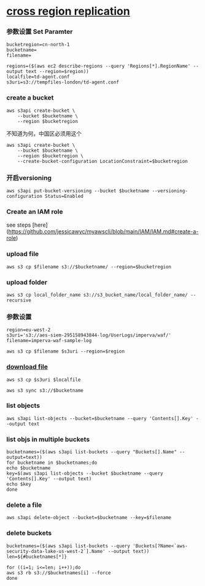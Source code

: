 

# [cross region replication](https://docs.aws.amazon.com/AmazonS3/latest/userguide/replication-walkthrough1.html)

### 参数设置 Set Paramter
```
bucketregion=cn-north-1
bucketname=
filename=
```
```
regions=($(aws ec2 describe-regions --query 'Regions[*].RegionName' --output text --region=$region))
localfile=td-agent.conf
s3uri=s3://tempfiles-london/td-agent.conf
```
###  create a bucket
```
aws s3api create-bucket \
    --bucket $bucketname \
    --region $bucketregion
```
不知道为何，中国区必须用这个
```
aws s3api create-bucket \
    --bucket $bucketname \
    --region $bucketregion \
    --create-bucket-configuration LocationConstraint=$bucketregion
   ```
### 开启versioning
```
aws s3api put-bucket-versioning --bucket $bucketname --versioning-configuration Status=Enabled
```
 ### Create an IAM role
 see steps [here]
(https://github.com/jessicawyc/myawscli/blob/main/IAM/IAM.md#create-a-role)




###  upload file
```
aws s3 cp $filename s3://$bucketname/ --region=$bucketregion
```
###  upload folder
```
aws s3 cp local_folder_name s3://s3_bucket_name/local_folder_name/ --recursive
```
### 参数设置
```
region=eu-west-2
s3uri='s3://aes-siem-295158943844-log/UserLogs/imperva/waf/'
filename=imperva-waf-sample-log
```
```
aws s3 cp $filename $s3uri --region=$region
```

###  [download file](https://docs.aws.amazon.com/cli/latest/reference/s3/cp.html)
```
aws s3 cp $s3uri $localfile
```
```
aws s3 sync s3://$bucketname

```

###  list objects
```
aws s3api list-objects --bucket=$bucketname --query 'Contents[].Key' --output text
```
###  list objs in multiple buckets
```
bucketnames=($(aws s3api list-buckets --query "Buckets[].Name" --output=text))
for bucketname in $bucketnames;do
echo $bucketname
key=$(aws s3api list-objects --bucket $bucketname --query 'Contents[].Key' --output text)
echo $key
done
```

###  delete a file
```
aws s3api delete-object --bucket=$bucketname --key=$filename
```
###  delete buckets
```
bucketnames=($(aws s3api list-buckets --query 'Buckets[?Name<`aws-security-data-lake-us-west-2`].Name' --output text))
len=${#bucketnames[*]}
```
```
for ((i=1; i<=len; i++));do
aws s3 rb s3://$bucketnames[i] --force
done
```
